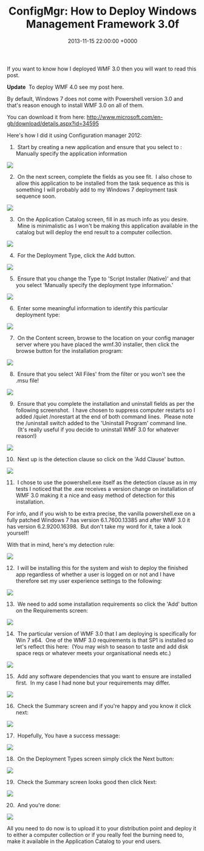 ﻿---
layout: post
title:  "ConfigMgr: How to Deploy Windows Management Framework 3.0f"
date:   2013-11-15 22:00:00 +0000
categories: ConfigMgr
tags: [configmgr, wmf]
---

If you want to know how I deployed WMF 3.0 then you will want to read this post.

**Update**  To deploy WMF 4.0 see my post here.

By default, Windows 7 does not come with Powershell version 3.0 and that's reason enough to install WMF 3.0 on all of them.

You can download it from here: http://www.microsoft.com/en-gb/download/details.aspx?id=34595

Here's how I did it using Configuration manager 2012:

1.  Start by creating a new application and ensure that you select to : Manually specify the application information

![](/assets/images/wmf3/11.PNG)


2.  On the next screen, complete the fields as you see fit.  I also chose to allow this application to be installed from the task sequence as this is something I will probably add to my Windows 7 deployment task sequence soon.

![](/assets/images/wmf3/21.PNG)


3.  On the Application Catalog screen, fill in as much info as you desire.  Mine is minimalistic as I won't be making this application available in the catalog but will deploy the end result to a computer collection.

![](/assets/images/wmf3/32.PNG)

4.  For the Deployment Type, click the Add button.

![](/assets/images/wmf3/41.PNG)

5.  Ensure that you change the Type to 'Script Installer (Native)' and that you select 'Manually specify the deployment type information.'

![](/assets/images/wmf3/51.PNG)

6.  Enter some meaningful information to identify this particular deployment type:

![](/assets/images/wmf3/61.PNG)

7.  On the Content screen, browse to the location on your config manager server where you have placed the wmf.30 installer, then click the browse button for the installation program:

![](/assets/images/wmf3/7.PNG)

8.  Ensure that you select 'All Files' from the filter or you won't see the .msu file!

![](/assets/images/wmf3/81.PNG)

9.  Ensure that you complete the installation and uninstall fields as per the following screenshot.  I have chosen to suppress computer restarts so I added /quiet /norestart at the end of both command lines.  Please note the /uninstall switch added to the 'Uninstall Program' command line.  (It's really useful if you decide to uninstall WMF 3.0 for whatever reason!)

![](/assets/images/wmf3/9.PNG)


10.  Next up is the detection clause so click on the 'Add Clause' button.

![](/assets/images/wmf3/10.PNG)

11.  I chose to use the powershell.exe itself as the detection clause as in my tests I noticed that the .exe receives a version change on installation of WMF 3.0 making it a nice and easy method of detection for this installation.

For info, and if you wish to be extra precise, the vanilla powershell.exe on a fully patched Windows 7 has version 6.1.7600.13385 and after WMF 3.0 it has version 6.2.9200.16398.  But don't take my word for it, take a look yourself!

With that in mind, here's my detection rule:

![](/assets/images/wmf3/111.PNG)

12.  I will be installing this for the system and wish to deploy the finished app regardless of whether a user is logged on or not and I have therefore set my user experience settings to the following:

![](/assets/images/wmf3/12.PNG)

13.  We need to add some installation requirements so click the 'Add' button on the Requirements screen:

![](/assets/images/wmf3/13.PNG)

14.  The particular version of WMF 3.0 that I am deploying is specifically for Win 7 x64.  One of the WMF 3.0 requirements is that SP1 is installed so let's reflect this here:  (You may wish to season to taste and add disk space reqs or whatever meets your organisational needs etc.)

![](/assets/images/wmf3/14.PNG)

15.  Add any software dependencies that you want to ensure are installed first.  In my case I had none but your requirements may differ.

![](/assets/images/wmf3/15.PNG)

16.  Check the Summary screen and if you're happy and you know it click next:

![](/assets/images/wmf3/16.PNG)

17.  Hopefully, You have a success message:

![](/assets/images/wmf3/17.PNG)

18.  On the Deployment Types screen simply click the Next button:

![](/assets/images/wmf3/18.PNG)

19.  Check the Summary screen looks good then click Next:

![](/assets/images/wmf3/19.PNG)

20.  And you're done:

![](/assets/images/wmf3/20.PNG)

All you need to do now is to upload it to your distribution point and deploy it to either a computer collection or if you really feel the burning need to, make it available in the Application Catalog to your end users.